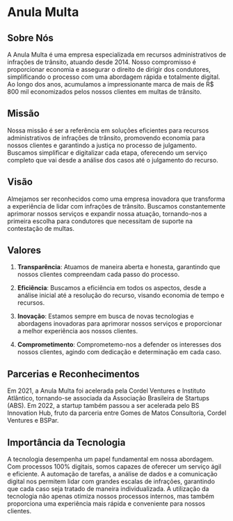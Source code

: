 # Anula Multa

## Sobre Nós

A Anula Multa é uma empresa especializada em recursos administrativos de infrações de trânsito, atuando desde 2014. Nosso compromisso é proporcionar economia e assegurar o direito de dirigir dos condutores, simplificando o processo com uma abordagem rápida e totalmente digital. Ao longo dos anos, acumulamos a impressionante marca de mais de R$ 800 mil economizados pelos nossos clientes em multas de trânsito.

## Missão

Nossa missão é ser a referência em soluções eficientes para recursos administrativos de infrações de trânsito, promovendo economia para nossos clientes e garantindo a justiça no processo de julgamento. Buscamos simplificar e digitalizar cada etapa, oferecendo um serviço completo que vai desde a análise dos casos até o julgamento do recurso.

## Visão

Almejamos ser reconhecidos como uma empresa inovadora que transforma a experiência de lidar com infrações de trânsito. Buscamos constantemente aprimorar nossos serviços e expandir nossa atuação, tornando-nos a primeira escolha para condutores que necessitam de suporte na contestação de multas.

## Valores

1. **Transparência**: Atuamos de maneira aberta e honesta, garantindo que nossos clientes compreendam cada passo do processo.
  
2. **Eficiência**: Buscamos a eficiência em todos os aspectos, desde a análise inicial até a resolução do recurso, visando economia de tempo e recursos.

3. **Inovação**: Estamos sempre em busca de novas tecnologias e abordagens inovadoras para aprimorar nossos serviços e proporcionar a melhor experiência aos nossos clientes.

4. **Comprometimento**: Comprometemo-nos a defender os interesses dos nossos clientes, agindo com dedicação e determinação em cada caso.

## Parcerias e Reconhecimentos

Em 2021, a Anula Multa foi acelerada pela Cordel Ventures e Instituto Atlântico, tornando-se associada da Associação Brasileira de Startups (ABS). Em 2022, a startup também passou a ser acelerada pelo BS Innovation Hub, fruto da parceria entre Gomes de Matos Consultoria, Cordel Ventures e BSPar.

## Importância da Tecnologia

A tecnologia desempenha um papel fundamental em nossa abordagem. Com processos 100% digitais, somos capazes de oferecer um serviço ágil e eficiente. A automação de tarefas, a análise de dados e a comunicação digital nos permitem lidar com grandes escalas de infrações, garantindo que cada caso seja tratado de maneira individualizada. A utilização da tecnologia não apenas otimiza nossos processos internos, mas também proporciona uma experiência mais rápida e conveniente para nossos clientes.
